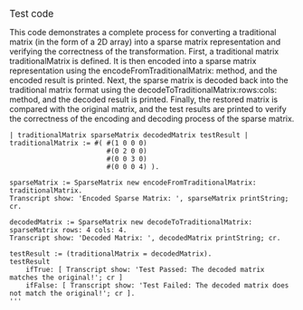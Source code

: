 <big>Test code</big>

This code demonstrates a complete process for converting a traditional matrix (in the form of a 2D array) into a sparse matrix representation and verifying the correctness of the transformation. First, a traditional matrix traditionalMatrix is defined. It is then encoded into a sparse matrix representation using the encodeFromTraditionalMatrix: method, and the encoded result is printed. Next, the sparse matrix is decoded back into the traditional matrix format using the decodeToTraditionalMatrix:rows:cols: method, and the decoded result is printed. Finally, the restored matrix is compared with the original matrix, and the test results are printed to verify the correctness of the encoding and decoding process of the sparse matrix.

```smalltalk
| traditionalMatrix sparseMatrix decodedMatrix testResult |
traditionalMatrix := #( #(1 0 0 0)
                        #(0 2 0 0)
                        #(0 0 3 0)
                        #(0 0 0 4) ).

sparseMatrix := SparseMatrix new encodeFromTraditionalMatrix: traditionalMatrix.
Transcript show: 'Encoded Sparse Matrix: ', sparseMatrix printString; cr.

decodedMatrix := SparseMatrix new decodeToTraditionalMatrix: sparseMatrix rows: 4 cols: 4.
Transcript show: 'Decoded Matrix: ', decodedMatrix printString; cr.

testResult := (traditionalMatrix = decodedMatrix).
testResult
    ifTrue: [ Transcript show: 'Test Passed: The decoded matrix matches the original!'; cr ]
    ifFalse: [ Transcript show: 'Test Failed: The decoded matrix does not match the original!'; cr ].
'''

